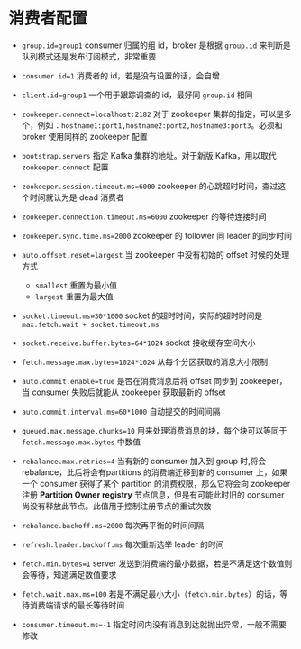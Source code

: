 # 消费者配置

- `group.id=group1` consumer 归属的组 id，broker 是根据 `group.id` 来判断是队列模式还是发布订阅模式，非常重要

- `consumer.id=1` 消费者的 id，若是没有设置的话，会自增

- `client.id=group1` 一个用于跟踪调查的 id，最好同 `group.id` 相同

- `zookeeper.connect=localhost:2182` 对于 zookeeper 集群的指定，可以是多个，例如：`hostname1:port1,hostname2:port2,hostname3:port3`。必须和 broker 使用同样的 zookeeper 配置

- `bootstrap.servers` 指定 Kafka 集群的地址。对于新版 Kafka，用以取代 `zookeeper.connect` 配置

- `zookeeper.session.timeout.ms=6000` zookeeper 的心跳超时时间，查过这个时间就认为是 dead 消费者

- `zookeeper.connection.timeout.ms=6000` zookeeper 的等待连接时间

- `zookeeper.sync.time.ms=2000` zookeeper 的 follower 同 leader 的同步时间

- `auto.offset.reset=largest` 当 zookeeper 中没有初始的 offset 时候的处理方式
  - `smallest` 重置为最小值
  - `largest` 重置为最大值

- `socket.timeout.ms=30*1000` socket 的超时时间，实际的超时时间是 `max.fetch.wait + socket.timeout.ms`

- `socket.receive.buffer.bytes=64*1024` socket 接收缓存空间大小

- `fetch.message.max.bytes=1024*1024` 从每个分区获取的消息大小限制

- `auto.commit.enable=true` 是否在消费消息后将 offset 同步到 zookeeper，当 consumer 失败后就能从 zookeeper 获取最新的 offset

- `auto.commit.interval.ms=60*1000` 自动提交的时间间隔

- `queued.max.message.chunks=10` 用来处理消费消息的块，每个块可以等同于 `fetch.message.max.bytes` 中数值

- `rebalance.max.retries=4` 当有新的 consumer 加入到 group 时,将会 rebalance，此后将会有partitions 的消费端迁移到新的 consumer 上，如果一个 consumer 获得了某个 partition 的消费权限，那么它将会向 zookeeper 注册 **Partition Owner registry** 节点信息，但是有可能此时旧的 consumer 尚没有释放此节点。此值用于控制注册节点的重试次数

- `rebalance.backoff.ms=2000` 每次再平衡的时间间隔

- `refresh.leader.backoff.ms` 每次重新选举 leader 的时间

- `fetch.min.bytes=1` server 发送到消费端的最小数据，若是不满足这个数值则会等待，知道满足数值要求

- `fetch.wait.max.ms=100` 若是不满足最小大小（`fetch.min.bytes`）的话，等待消费端请求的最长等待时间

- `consumer.timeout.ms=-1` 指定时间内没有消息到达就抛出异常，一般不需要修改
